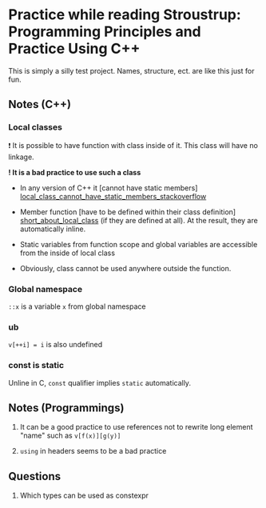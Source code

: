 # Practice while reading Stroustrup: Programming Principles and Practice Using C++

This is simply a silly test project. Names, structure, ect. are
like this just for fun.

## Notes (C++)

### Local classes

:exclamation: It is possible to have function with class inside of it.
This class will have no linkage.

**! It is a bad practice to use such a class**

* In any version of C++ it 
  [cannot have static members]
  [local_class_cannot_have_static_members_stackoverflow]
  
* Member function [have to be defined within their class definition]
  [short_about_local_class]
  (if they are defined at all). At the result, they are
  automatically inline.
  
* Static variables from function scope and global variables are
  accessible from the inside of local class
  
* Obviously, class cannot be used anywhere outside the function.
  
### Global namespace

```::x``` is a variable ```x``` from global namespace

### ub

```v[++i] = i``` is also undefined

### const is static

Unline in C, ```const``` qualifier implies ```static```
automatically.

## Notes (Programmings)

1. It can be a good practice to use references not to rewrite
   long element "name" such as ```v[f(x)][g(y)]```

2. ```using``` in headers seems to be a bad practice

## Questions

1. Which types can be used as constexpr



[local_class_cannot_have_static_members_stackoverflow]: https://stackoverflow.com/questions/8162994/why-arent-static-data-members-allowed-in-local-classes?utm_medium=organic&utm_source=google_rich_qa&utm_campaign=google_rich_qa
[short_about_local_class]: https://www.ibm.com/support/knowledgecenter/en/SS3KZ4_9.0.0/com.ibm.xlcpp9.bg.doc/language_ref/cplr062.htm